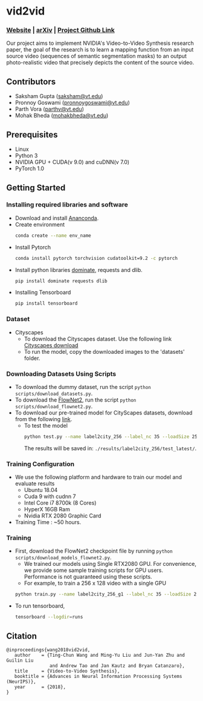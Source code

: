 # vid2vid
### [Website](http://vid-2-vid.herokuapp.com/index.html) | [arXiv](https://arxiv.org/abs/1808.06601) | [Project Github Link](https://github.com/sakshamgupta006/video-to-video-synthesis)

Our project aims to implement NVIDIA's Video-to-Video Synthesis research paper, the goal of the research is to learn a mapping function from an input source video (sequences of semantic segmentation masks) to an output photo-realistic video that precisely depicts the content of the source video.

## Contributors 
- Saksham Gupta (saksham@vt.edu)
- Pronnoy Goswami (pronnoygoswami@vt.edu)
- Parth Vora (parthv@vt.edu)
- Mohak Bheda (mohakbheda@vt.edu)

## Prerequisites
- Linux 
- Python 3
- NVIDIA GPU + CUDA(v 9.0) and cuDNN(v 7.0)
- PyTorch 1.0


## Getting Started
### Installing required libraries and software
- Download and install [Ananconda](https://www.anaconda.com/distribution/).
- Create environment
  ```bash
  conda create --name env_name
  ```
- Install Pytorch 
  ```bash
  conda install pytorch torchvision cudatoolkit=9.2 -c pytorch
  ```
- Install python libraries [dominate](https://github.com/Knio/dominate), requests and dlib.
  ```bash
  pip install dominate requests dlib
  ```
- Installing Tensorboard 
  ```bash
  pip install tensorboard
  ```
### Dataset
- Cityscapes 
  - To download the Cityscapes dataset. Use the following link [Cityscapes download](https://www.cityscapes-dataset.com/)
  - To run the model, copy the downloaded images to the 'datasets' folder. 

### Downloading Datasets Using Scripts
- To download the dummy dataset, run the script `python scripts/download_datasets.py`.
- To download the [FlowNet2](https://github.com/NVIDIA/flownet2-pytorch), run the script `python scripts/download_flownet2.py`.
- To download our pre-trained model for CityScapes datasets, download from the following [link]().
  - To test the model 
    ```bash
    python test.py --name label2city_256 --label_nc 35 --loadSize 256 --n_scales_spatial 3 --use_instance --fg --use_single_G
    ```
    The results will be saved in: `./results/label2city_256/test_latest/`.

### Training Configuration
- We use the following platform and hardware to train our model and evaluate results
    - Ubuntu 18.04 
    - Cuda 9 with cudnn 7 
    - Intel Core i7 8700k (8 Cores)
    - HyperX 16GB Ram
    - Nvidia RTX 2080 Graphic Card 
- Training Time : ~50 hours.

### Training 
- First, download the FlowNet2 checkpoint file by running `python scripts/download_models_flownet2.py`.
  - We trained our models using Single RTX2080 GPU. For convenience, we provide some sample training scripts for GPU users. Performance is not guaranteed using these scripts.
  - For example, to train a 256 x 128 video with a single GPU 
  ```bash
  python train.py --name label2city_256_g1 --label_nc 35 --loadSize 256 --use_instance --fg --n_downsample_G 2 --num_D 1 --max_frames_per_gpu 6 --n_frames_total 6
  ```
- To run tensorboard, 
  ```bash
  tensorboard --logdir=runs
  ```


## Citation
```
@inproceedings{wang2018vid2vid,
   author    = {Ting-Chun Wang and Ming-Yu Liu and Jun-Yan Zhu and Guilin Liu
                and Andrew Tao and Jan Kautz and Bryan Catanzaro},
   title     = {Video-to-Video Synthesis},
   booktitle = {Advances in Neural Information Processing Systems (NeurIPS)},   
   year      = {2018},
}
```

